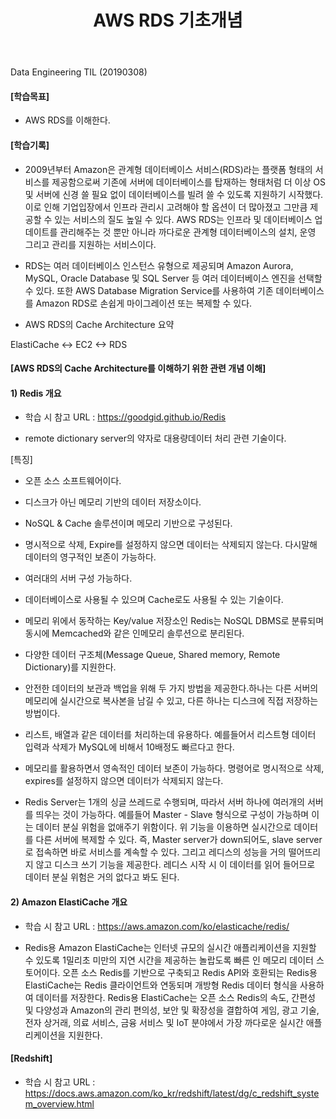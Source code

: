 ﻿---
layout: post
title: "AWS RDS 기초개념"
tags: [Data Engineering]
comments: true
---

Data Engineering TIL (20190308)


#### [학습목표]

- AWS RDS를 이해한다.


#### [학습기록]

- 2009년부터 Amazon은 관계형 데이터베이스 서비스(RDS)라는 플랫폼 형태의 서비스를 제공함으로써 기존에 서버에 데이터베이스를 탑재하는 형태처럼 더 이상 OS 및 서버에 신경 쓸 필요 없이 데이터베이스를 빌려 쓸 수 있도록 지원하기 시작했다. 이로 인해 기업입장에서 인프라 관리시 고려해야 할 옵션이 더 많아졌고 그만큼 제공할 수 있는 서비스의 질도 높일 수 있다. AWS RDS는 인프라 및 데이터베이스 업데이트를 관리해주는 것 뿐만 아니라 까다로운 관계형 데이터베이스의 설치, 운영 그리고 관리를 지원하는 서비스이다.


- RDS는 여러 데이터베이스 인스턴스 유형으로 제공되며 Amazon Aurora, MySQL, Oracle Database 및 SQL Server 등 여러 데이터베이스 엔진을 선택할 수 있다. 또한 AWS Database Migration Service를 사용하여 기존 데이터베이스를 Amazon RDS로 손쉽게 마이그레이션 또는 복제할 수 있다.


- AWS RDS의 Cache Architecture 요약


ElastiCache <-> EC2 <-> RDS


#### [AWS RDS의 Cache Architecture를 이해하기 위한 관련 개념 이해]

#### 1) Redis 개요

- 학습 시 참고 URL : https://goodgid.github.io/Redis


- remote dictionary server의 약자로 대용량데이터 처리 관련 기술이다.


[특징]

- 오픈 소스 소프트웨어이다.


- 디스크가 아닌 메모리 기반의 데이터 저장소이다.


- NoSQL & Cache 솔루션이며 메모리 기반으로 구성된다.


- 명시적으로 삭제, Expire를 설정하지 않으면 데이터는 삭제되지 않는다. 다시말해 데이터의 영구적인 보존이 가능하다.


- 여러대의 서버 구성 가능하다.


- 데이터베이스로 사용될 수 있으며 Cache로도 사용될 수 있는 기술이다.


- 메모리 위에서 동작하는 Key/value 저장소인 Redis는 NoSQL DBMS로 분류되며 동시에 Memcached와 같은 인메모리 솔루션으로 분리된다.


- 다양한 데이터 구조체(Message Queue, Shared memory, Remote Dictionary)를 지원한다.


- 안전한 데이터의 보관과 백업을 위해 두 가지 방법을 제공한다.하나는 다른 서버의 메모리에 실시간으로 복사본을 남길 수 있고, 다른 하나는 디스크에 직접 저장하는 방법이다.


- 리스트, 배열과 같은 데이터를 처리하는데 유용하다. 예를들어서 리스트형 데이터 입력과 삭제가 MySQL에 비해서 10배정도 빠르다고 한다.


- 메모리를 활용하면서 영속적인 데이터 보존이 가능하다. 명령어로 명시적으로 삭제, expires를 설정하지 않으면 데이터가 삭제되지 않는다.


- Redis Server는 1개의 싱글 쓰레드로 수행되며, 따라서 서버 하나에 여러개의 서버를 띄우는 것이 가능하다. 예를들어 Master - Slave 형식으로 구성이 가능하며 이는 데이터 분실 위험을 없애주기 위함이다. 위 기능을 이용하면 실시간으로 데이터를 다른 서버에 복제할 수 있다. 즉, Master server가 down되어도, slave server로 접속하면 바로 서비스를 계속할 수 있다. 그리고 레디스의 성능을 거의 떨어뜨리지 않고 디스크 쓰기 기능을 제공한다. 레디스 시작 시 이 데이터를 읽어 들어므로 데이터 분실 위험은 거의 없다고 봐도 된다.



#### 2) Amazon ElastiCache 개요

- 학습 시 참고 URL : https://aws.amazon.com/ko/elasticache/redis/


- Redis용 Amazon ElastiCache는 인터넷 규모의 실시간 애플리케이션을 지원할 수 있도록 1밀리초 미만의 지연 시간을 제공하는 놀랍도록 빠른 인 메모리 데이터 스토어이다. 오픈 소스 Redis를 기반으로 구축되고 Redis API와 호환되는 Redis용 ElastiCache는 Redis 클라이언트와 연동되며 개방형 Redis 데이터 형식을 사용하여 데이터를 저장한다. Redis용 ElastiCache는 오픈 소스 Redis의 속도, 간편성 및 다양성과 Amazon의 관리 편의성, 보안 및 확장성을 결합하여 게임, 광고 기술, 전자 상거래, 의료 서비스, 금융 서비스 및 IoT 분야에서 가장 까다로운 실시간 애플리케이션을 지원한다.


#### [Redshift]

- 학습 시 참고 URL : https://docs.aws.amazon.com/ko_kr/redshift/latest/dg/c_redshift_system_overview.html
